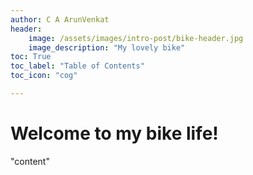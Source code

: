 ```yaml
---
author: C A ArunVenkat
header:
    image: /assets/images/intro-post/bike-header.jpg
    image_description: "My lovely bike"
toc: True
toc_label: "Table of Contents"
toc_icon: "cog"

---
```


# Welcome to my bike life!

"content"